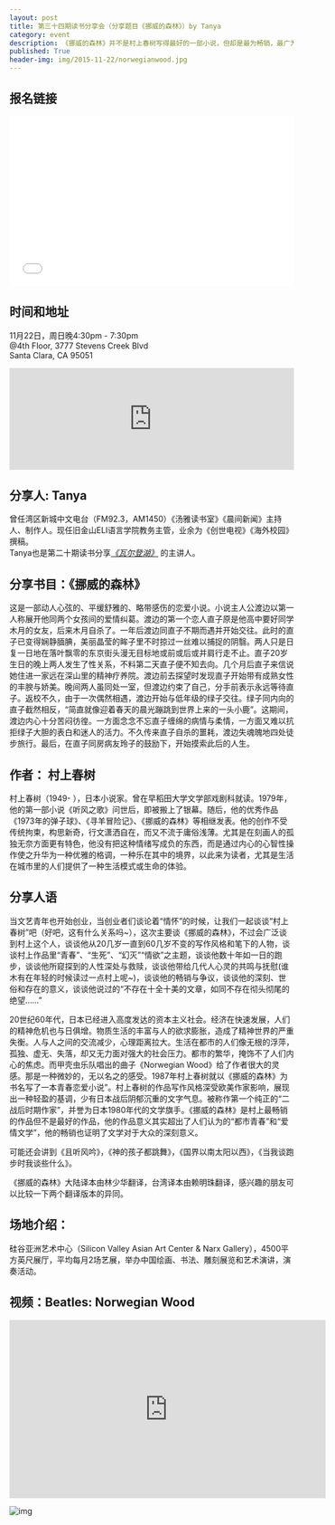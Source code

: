 ```yaml
---
layout: post
title: 第三十四期读书分享会（分享题目《挪威的森林》）by Tanya
category: event
description: 《挪威的森林》并不是村上春树写得最好的一部小说，但却是最为畅销，最广为人知的一本小说。
published: True
header-img: img/2015-11-22/norwegianwood.jpg 
---
```


## 报名链接

<div style="width:100%; text-align:left;" ><iframe  src="//eventbrite.com/tickets-external?eid=19555856092&ref=etckt" frameborder="0" height="300" width="100%" vspace="0" hspace="0" marginheight="5" marginwidth="5" scrolling="auto" allowtransparency="true"></iframe></div>

## 时间和地址

11月22日，周日晚4:30pm - 7:30pm  
@4th Floor, 3777 Stevens Creek Blvd  
Santa Clara, CA 95051

<iframe width="100%" height="180" frameborder="0" style="border:0"
src="https://www.google.com/maps/embed/v1/place?q=3777%20Stevens%20Creek%20Blvd%20Santa%20Clara%2C%20CA%2095054&key=AIzaSyBU8Fpde0IWAvSPYuvrpcjOHm_8scuCusk" allowfullscreen></iframe>

## 分享人: Tanya

曾任湾区新城中文电台（FM92.3，AM1450）《汤雅读书室》《晨间新闻》主持人、制作人。现任旧金山ELI语言学院教务主管，业余为《创世电视》《海外校园》撰稿。  
Tanya也是第二十期读书分享[*《瓦尔登湖》*](http://www.valleyrain.org/event/2015/08/16/walden/) 的主讲人。

## 分享书目：《挪威的森林》

这是一部动人心弦的、平缓舒雅的、略带感伤的恋爱小说。小说主人公渡边以第一人称展开他同两个女孩间的爱情纠葛。渡边的第一个恋人直子原是他高中要好同学木月的女友，后来木月自杀了。一年后渡边同直子不期而遇并开始交往。此时的直子已变得娴静腼腆，美丽晶莹的眸子里不时掠过一丝难以捕捉的阴翳。两人只是日复一日地在落叶飘零的东京街头漫无目标地或前或后或并肩行走不止。直子20岁生日的晚上两人发生了性关系，不料第二天直子便不知去向。几个月后直子来信说她住进一家远在深山里的精神疗养院。渡边前去探望时发现直子开始带有成熟女性的丰腴与娇美。晚间两人虽同处一室，但渡边约束了自己，分手前表示永远等待直子。返校不久，由于一次偶然相遇，渡边开始与低年级的绿子交往。绿子同内向的直子截然相反，“简直就像迎着春天的晨光蹦跳到世界上来的一头小鹿”。这期间，渡边内心十分苦闷彷徨。一方面念念不忘直子缠绵的病情与柔情，一方面又难以抗拒绿子大胆的表白和迷人的活力。不久传来直子自杀的噩耗，渡边失魂魄地四处徒步旅行。最后，在直子同房病友玲子的鼓励下，开始摸索此后的人生。

## 作者： 村上春树

村上春树（1949- ），日本小说家。曾在早稻田大学文学部戏剧科就读。1979年，他的第一部小说《听风之歌》问世后，即被搬上了银幕。随后，他的优秀作品《1973年的弹子球》、《寻羊冒险记》、《挪威的森林》等相继发表。他的创作不受传统拘束，构思新奇，行文潇洒自在，而又不流于庸俗浅薄。尤其是在刻画人的孤独无奈方面更有特色，他没有把这种情绪写成负的东西，而是通过内心的心智性操作使之升华为一种优雅的格调，一种乐在其中的境界，以此来为读者，尤其是生活在城市里的人们提供了一种生活模式或生命的体验。

## 分享人语

当文艺青年也开始创业，当创业者们谈论着“情怀”的时候，让我们一起谈谈“村上春树”吧（好吧，这有什么关系吗~），这次主要谈《挪威的森林》，不过会广泛谈到村上这个人，谈谈他从20几岁一直到60几岁不变的写作风格和笔下的人物，谈谈村上作品里“青春”、“生死”、“幻灭”“情欲”之主题，谈谈他数十年如一日的跑步，谈谈他所窥探到的人性深处与救赎，谈谈他带给几代人心灵的共鸣与抚慰(谁木有在年轻的时候读过一点村上呢~)，谈谈他的畅销与争议，谈谈他的深刻、世俗和存在的意义，谈谈他说过的“不存在十全十美的文章，如同不存在彻头彻尾的绝望……”

20世纪60年代，日本已经进入高度发达的资本主义社会。经济在快速发展，人们的精神危机也与日俱增。物质生活的丰富与人的欲求膨胀，造成了精神世界的严重失衡。人与人之间的交流减少，心理距离拉大。生活在都市的人们像无根的浮萍，孤独、虚无、失落，却又无力面对强大的社会压力。都市的繁华，掩饰不了人们内心的焦虑。而甲壳虫乐队唱出的曲子《Norwegian Wood》给了作者很大的灵感。那是一种微妙的，无以名之的感受。1987年村上春树就以《挪威的森林》为书名写了一本青春恋爱小说”。村上春树的作品写作风格深受欧美作家影响，展现出一种轻盈的基调，少有日本战后阴郁沉重的文字气息。被称作第一个纯正的“二战后时期作家”，并誉为日本1980年代的文学旗手。《挪威的森林》是村上最畅销的作品但不是最好的作品，他的作品意义其实超出了人们认为的“都市青春”和“爱情文学”，他的畅销也证明了文学对于大众的深刻意义。

可能还会讲到《且听风吟》，《神的孩子都跳舞》，《国界以南太阳以西》，《当我谈跑步时我谈些什么》。

《挪威的森林》大陆译本由林少华翻译，台湾译本由赖明珠翻译，感兴趣的朋友可以比较一下两个翻译版本的异同。

## 场地介绍：
硅谷亚洲艺术中心（Silicon Valley Asian Art Center & Narx Gallery），4500平方英尺展厅，平均每月2场艺展，举办中国绘画、书法、雕刻展览和艺术演讲，演奏活动。

## 视频：Beatles: Norwegian Wood

<iframe width="560" height="315" src="https://www.youtube.com/embed/rl2xQAeCvOc" frameborder="0" allowfullscreen></iframe>

![img](http://img6.douban.com/lpic/s1228930.jpg)
